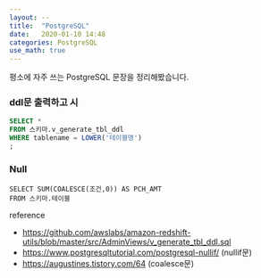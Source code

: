 ```yaml
---
layout: --
title:  "PostgreSQL"
date:   2020-01-10 14:48
categories: PostgreSQL
use_math: true
---
```


평소에 자주 쓰는 PostgreSQL 문장을 정리해봤습니다.

### ddl문 출력하고 시

```sql
SELECT *
FROM 스키마.v_generate_tbl_ddl
WHERE tablename = LOWER('테이블명')
;
```

### Null
```
SELECT SUM(COALESCE(조건,0)) AS PCH_AMT
FROM 스키마.테이블
```


reference
- https://github.com/awslabs/amazon-redshift-utils/blob/master/src/AdminViews/v_generate_tbl_ddl.sql
- https://www.postgresqltutorial.com/postgresql-nullif/ (nullif문)
- https://augustines.tistory.com/64 (coalesce문)
